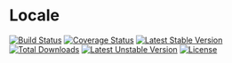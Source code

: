 # Locale

[![Build Status](https://travis-ci.org/studio107/Mindy_Locale.svg)](https://travis-ci.org/studio107/Mindy_Locale)
[![Coverage Status](https://img.shields.io/coveralls/studio107/Mindy_Locale.svg)](https://coveralls.io/r/studio107/Mindy_Locale)
[![Latest Stable Version](https://poser.pugx.org/mindy/locale/v/stable.svg)](https://packagist.org/packages/mindy/locale)
[![Total Downloads](https://poser.pugx.org/mindy/locale/downloads.svg)](https://packagist.org/packages/mindy/locale)
[![Latest Unstable Version](https://poser.pugx.org/mindy/locale/v/unstable.svg)](https://packagist.org/packages/mindy/locale)
[![License](https://poser.pugx.org/mindy/locale/license.svg)](https://packagist.org/packages/mindy/locale)